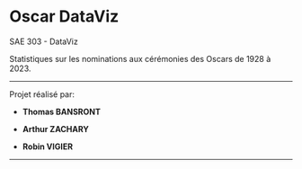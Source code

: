 # Oscar DataViz
SAE 303 - DataViz

Statistiques sur les nominations aux cérémonies des Oscars de 1928 à 2023.

------------------------
 Projet réalisé par:
 
- **Thomas BANSRONT**
 
- **Arthur ZACHARY**
 
- **Robin VIGIER** 
-----------------------
